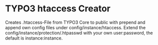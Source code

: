 # TYPO3 htaccess Creator

Creates .htaccess-File from TYPO3 Core to public with prepend and append own config files under config/instance/htaccess.
Extend the config/instance/protection/.htpasswd with your own user:password, the default is instance:instance.
